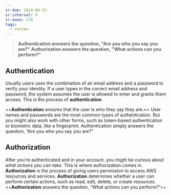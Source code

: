 ```yaml
---
sr-due: 2024-04-23
sr-interval: 4
sr-ease: 270
tags:
  - review
---
```

> **Authentication answers the question, "Are you who you say you are?" Authorization answers the question, "What actions can you perform?"**

## Authentication

Usually users uses the combination of an email address and a password to verify your identity. If a user types in the correct email address and password, the system assumes the user is allowed to enter and grants them access. This is the process of **authentication**.  
  
==**Authentication** ensures that the user is who they say they are.== User names and passwords are the most common types of authentication. But you might also work with other forms, such as token-based authentication or biometric data, like a fingerprint. Authentication simply answers the question, “Are you who you say you are?”

## Authorization

After you’re authenticated and in your account, you might be curious about *what actions you can take*. This is where authorization comes in. **Authorization** is the process of giving users permission to access AWS resources and services. **Authorization** determines whether a user can perform certain actions, such as read, edit, delete, or create resources. ==**Authorization** answers the question, “What actions can you perform?”==